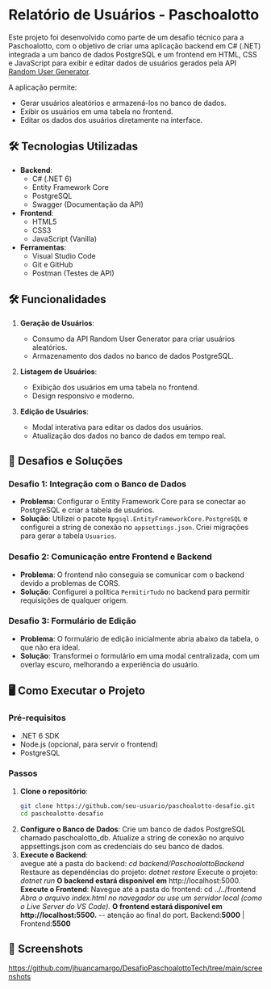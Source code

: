 # Relatório de Usuários - Paschoalotto

Este projeto foi desenvolvido como parte de um desafio técnico para a Paschoalotto, com o objetivo de criar uma aplicação backend em C# (.NET) integrada a um banco de dados PostgreSQL e um frontend em HTML, CSS e JavaScript para exibir e editar dados de usuários gerados pela API [Random User Generator](https://randomuser.me/).

A aplicação permite:
- Gerar usuários aleatórios e armazená-los no banco de dados.
- Exibir os usuários em uma tabela no frontend.
- Editar os dados dos usuários diretamente na interface.

## 🛠️ Tecnologias Utilizadas

- **Backend**:
  - C# (.NET 6)
  - Entity Framework Core
  - PostgreSQL
  - Swagger (Documentação da API)
- **Frontend**:
  - HTML5
  - CSS3
  - JavaScript (Vanilla)
- **Ferramentas**:
  - Visual Studio Code
  - Git e GitHub
  - Postman (Testes de API)

## 🛠️ Funcionalidades

1. **Geração de Usuários**:
   - Consumo da API Random User Generator para criar usuários aleatórios.
   - Armazenamento dos dados no banco de dados PostgreSQL.

2. **Listagem de Usuários**:
   - Exibição dos usuários em uma tabela no frontend.
   - Design responsivo e moderno.

3. **Edição de Usuários**:
   - Modal interativa para editar os dados dos usuários.
   - Atualização dos dados no banco de dados em tempo real.

## 🧠 Desafios e Soluções

### Desafio 1: Integração com o Banco de Dados
- **Problema**: Configurar o Entity Framework Core para se conectar ao PostgreSQL e criar a tabela de usuários.
- **Solução**: Utilizei o pacote `Npgsql.EntityFrameworkCore.PostgreSQL` e configurei a string de conexão no `appsettings.json`. Criei migrações para gerar a tabela `Usuarios`.

### Desafio 2: Comunicação entre Frontend e Backend
- **Problema**: O frontend não conseguia se comunicar com o backend devido a problemas de CORS.
- **Solução**: Configurei a política `PermitirTudo` no backend para permitir requisições de qualquer origem.

### Desafio 3: Formulário de Edição
- **Problema**: O formulário de edição inicialmente abria abaixo da tabela, o que não era ideal.
- **Solução**: Transformei o formulário em uma modal centralizada, com um overlay escuro, melhorando a experiência do usuário.

## 🖥️ Como Executar o Projeto

### Pré-requisitos
- .NET 6 SDK
- Node.js (opcional, para servir o frontend)
- PostgreSQL

### Passos
1. **Clone o repositório**:
   ```bash
   git clone https://github.com/seu-usuario/paschoalotto-desafio.git
   cd paschoalotto-desafio
2. **Configure o Banco de Dados**:
   Crie um banco de dados PostgreSQL chamado paschoalotto_db.
   Atualize a string de conexão no arquivo appsettings.json com as credenciais do seu banco de dados.
3. **Execute o Backend**:   
     avegue até a pasta do backend:
*cd backend/PaschoalottoBackend*
Restaure as dependências do projeto:
*dotnet restore*
Execute o projeto:
*dotnet run*
**O backend estará disponível em** http://localhost:5000.
**Execute o Frontend**:
Navegue até a pasta do frontend:
cd ../../frontend
*Abra o arquivo index.html no navegador ou use um servidor local (como o Live Server do VS Code).*
**O frontend estará disponível em http://localhost:5500.** -- atenção ao final do port. Backend:**5000** | Frontend:**5500**

## 📸 Screenshots
https://github.com/jhuancamargo/DesafioPaschoalottoTech/tree/main/screenshots
